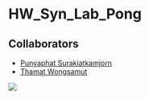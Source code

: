 # HW_Syn_Lab_Pong

## Collaborators

- [Punyaphat Surakiatkamjorn](https://github.com/punyaphatsura)
- [Thamat Wongsamut](https://github.com/ThanatWonsamut)

![](https://komarev.com/ghpvc/?username=HWSynLab_Pong&style=for-the-badge&color=lightgrey&label=REPOSITORY+VIEWS)
